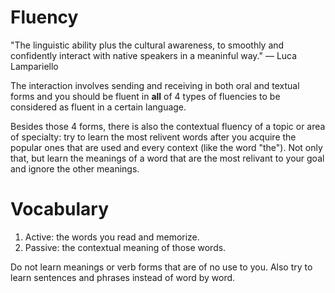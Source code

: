 # Fluency

"The linguistic ability plus the cultural awareness, to smoothly and confidently interact with native speakers in a meaninful way." — Luca Lampariello

The interaction involves sending and receiving in both oral and textual forms and you should be fluent in **all** of 4 types of fluencies to be considered as fluent in a certain language.

Besides those 4 forms, there is also the contextual fluency of a topic or area of specialty: try to learn the most relivent words after you acquire the popular ones that are used and every context (like the word "the"). Not only that, but learn the meanings of a word that are the most relivant to your goal and ignore the other meanings.

# Vocabulary

1. Active: the words you read and memorize.
2. Passive: the contextual meaning of those words.

Do not learn meanings or verb forms that are of no use to you. Also try to learn sentences and phrases instead of word by word.
